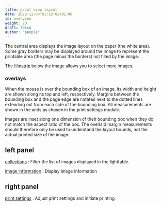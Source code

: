 ```yaml
---
title: print view layout
date: 2022-12-04T02:19:02+01:00
id: overview
weight: 20
draft: false
author: "people"
---
```


The central area displays the image layout on the paper (the white area). Some gray borders may be displayed around the image to represent the printable area (the page minus the borders) not filled by the image.

The [filmstrip](../../modulesutility-modules/shared/filmstrip.md) below the image allows you to select more images.

### overlays

When the mouse is over the bounding box of an image, its width and height are shown along its top and left, respectively. Margins between the bounding box and the page edge are notated next to the dotted lines extending out from each side of the bounding box. All measurements are shown in the units as chosen in the print settings module.

Images are inset along one dimension of their bounding box when they do not match the aspect ratio of the box. The overlaid margin measurements should therefore only be used to understand the layout bounds, not the actual printed size of the image.

## left panel

[collections](../../modulesutility-modules/shared/collections.md)
: Filter the list of images displayed in the lighttable.

[image information](../../modulesutility-modules/shared/image-information.md)
: Display image information

## right panel

[print settings](../../modulesutility-modules/print/print-settings.md)
: Adjust print settings and initiate printing.
